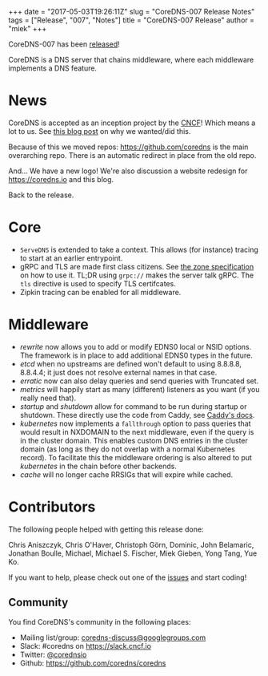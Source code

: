 +++
date = "2017-05-03T19:26:11Z"
slug = "CoreDNS-007 Release Notes"
tags = ["Release", "007", "Notes"]
title = "CoreDNS-007 Release"
author = "miek"
+++

CoreDNS-007 has been [released](https://github.com/coredns/coredns/releases/tag/v007)!

CoreDNS is a DNS server that chains middleware, where each middleware implements a DNS feature.

# News

CoreDNS is accepted as an inception project by the [CNCF](https://cncf.io)! Which means a lot to us.
See [this blog post](https://blog.coredns.io/2017/03/02/why-cncf-for-coredns/) on why we wanted/did this.

Because of this we moved repos: <https://github.com/coredns> is the main overarching repo. There is
an automatic redirect in place from the old repo.

And... We have a new logo! We're also discussion a website redesign for <https://coredns.io> and
this blog.

Back to the release.

# Core

* `ServeDNS` is extended to take a context. This allows (for instance) tracing to start at an earlier entrypoint.
* gRPC and TLS are made first class citizens. See [the zone
  specification](https://github.com/coredns/coredns/blob/master/README.md#zone-specification) on how
  to use it. TL;DR using `grpc://` makes the server talk gRPC. The `tls` directive is used to
  specify TLS certifcates.
* Zipkin tracing can be enabled for all middleware.

# Middleware

* *rewrite* now allows you to add or modify EDNS0 local or NSID options. The framework is in place to add additional EDNS0 types in the future.
* *etcd* when no upstreams are defined won't default to using 8.8.8.8, 8.8.4.4; it just does not resolve external names in that case.
* *erratic* now can also delay queries and send queries with Truncated set.
* *metrics* will happily start as many (different) listeners as you want (if you really need that).
* *startup* and *shutdown* allow for command to be run during startup or shutdown. These directly use the code from Caddy, see [Caddy's docs](https://caddyserver.com/docs/startup).
* *kubernetes* now implements a `fallthrough` option to pass queries that would result in NXDOMAIN
  to the next middleware, even if the query is in the cluster domain. This enables custom DNS
  entries in the cluster domain (as long as they do not overlap with a normal Kubernetes record). To
  facilitate this the middleware ordering is also altered to put *kubernetes* in the chain before
  other backends.
* *cache* will no longer cache RRSIGs that will expire while cached.

# Contributors

The following people helped with getting this release done:

Chris Aniszczyk,
Chris O'Haver,
Christoph Görn,
Dominic,
John Belamaric,
Jonathan Boulle,
Michael,
Michael S. Fischer,
Miek Gieben,
Yong Tang,
Yue Ko.

If you want to help, please check out one of the [issues](https://github.com/coredns/coredns/issues/)
and start coding!

## Community

You find CoreDNS's community in the following places:

- Mailing list/group: <coredns-discuss@googlegroups.com>
- Slack: #coredns on <https://slack.cncf.io>
- Twitter: [@corednsio](https://twitter.com/corednsio)
- Github: <https://github.com/coredns/coredns>
